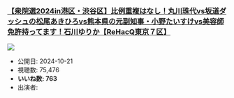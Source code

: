 ### [【衆院選2024in港区・渋谷区】比例重複はなし！丸川珠代vs坂道ダッシュの松尾あきひろvs熊本県の元副知事・小野たいすけvs美容師免許持ってます！石川ゆりか【ReHacQ東京７区】](https://www.youtube.com/watch?v=-mqgWtXrzeY)
[![](https://img.youtube.com/vi/-mqgWtXrzeY/sddefault.jpg)](https://www.youtube.com/watch?v=-mqgWtXrzeY)
-   公開日: 2024-10-21
-   視聴数: 75,476
-   **いいね数: 763**
-   出演者: 
